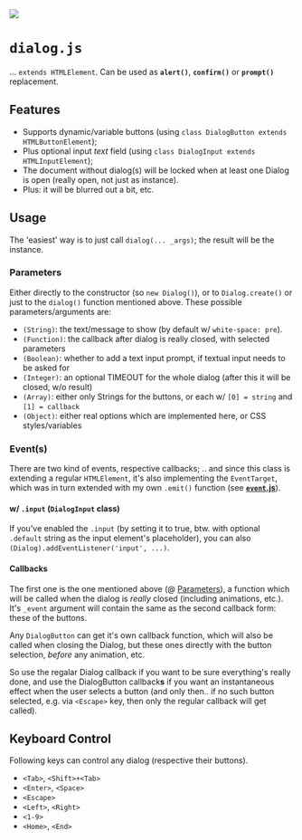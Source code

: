 <img src="https://kekse.biz/php/count.php?draw&override=github:v4" />

# **`dialog.js`**
... `extends HTMLElement`. Can be used as **`alert()`**, **`confirm()`** or **`prompt()`** replacement.

## Features
* Supports dynamic/variable buttons (using `class DialogButton extends HTMLButtonElement`);
* Plus optional input *text* field (using `class DialogInput extends HTMLInputElement`);
* The document without dialog(s) will be locked when at least one Dialog is open (really open, not just as instance).
* Plus: it will be blurred out a bit, etc.

## Usage
The 'easiest' way is to just call `dialog(... _args)`; the result will be the instance.

### Parameters
Either directly to the constructor (so `new Dialog()`), or to `Dialog.create()` or just
to the `dialog()` function mentioned above. These possible parameters/arguments are:

* `(String)`: the text/message to show (by default w/ `white-space: pre`).
* `(Function)`: the callback after dialog is really closed, with selected parameters
* `(Boolean)`: whether to add a text input prompt, if textual input needs to be asked for
* `(Integer)`: an optional TIMEOUT for the whole dialog (after this it will be closed, w/o result)
* `(Array)`: either only Strings for the buttons, or each w/ `[0] = string` and `[1] = callback`
* `(Object)`: either real options which are implemented here, or CSS styles/variables

### Event(s)
There are two kind of events, respective callbacks; .. and since this class is extending a regular `HTMLElement`,
it's also implementing the `EventTarget`, which was in turn extended with my own `.emit()` function
(see [**`event`.js**](event.md)).

#### w/ `.input` (`DialogInput` class)
If you've enabled the `.input` (by setting it to true, btw. with optional `.default` string
as the input element's placeholder), you can also `(Dialog).addEventListener('input', ...)`.

#### Callbacks
The first one is the one mentioned above (@ [Parameters](#parameters)), a function which will be called when
the dialog is _really_ closed (including animations, etc.). It's `_event` argument will contain the same as
the second callback form: these of the buttons.

Any `DialogButton` can get it's own callback function, which will also be called when closing the Dialog, but
these ones directly with the button selection, _before_ any animation, etc.

So use the regalar Dialog callback if you want to be sure everything's really done, and use the DialogButton
callback**s** if you want an instantaneous effect when the user selects a button (and only then.. if no such
button selected, e.g. via `<Escape>` key, then only the regular callback will get called).

## Keyboard Control
Following keys can control any dialog (respective their buttons).

* `<Tab>`, `<Shift>+<Tab>`
* `<Enter>`, `<Space>`
* `<Escape>`
* `<Left>`, `<Right>`
* `<1-9>`
* `<Home>`, `<End>`
